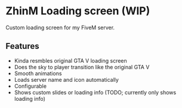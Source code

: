 # ZhinM Loading screen (WIP)

Custom loading screen for my FiveM server.

## Features

- Kinda resmbles original GTA V loading screen
- Does the sky to player transition like the original GTA V
- Smooth animations
- Loads server name and icon automatically
- Configurable
- Shows custom slides or loading info (TODO; currently only shows loading info)
